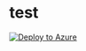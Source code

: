 # test

[![Deploy to Azure](https://aka.ms/deploytoazurebutton)](https://portal.azure.com/#create/Microsoft.Template/uri/https://raw.githubusercontent.com/robece/test/main/azuredeploy.json)
